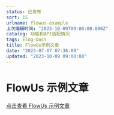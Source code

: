 ```yaml
---
status: 已发布
sort: 15
urlname: flowus-example
上次编辑时间: "2023-10-09T09:00:00.000Z"
catalog: 功能和API适配情况
tags: Elog-Docs
title: FlowUs示例文章
date: "2023-07-07 07:36:00"
updated: "2023-10-09 09:00:00"
---
```


# FlowUs 示例文章

[点击查看 FlowUs 示例文章](/flowus/flowus-example)
